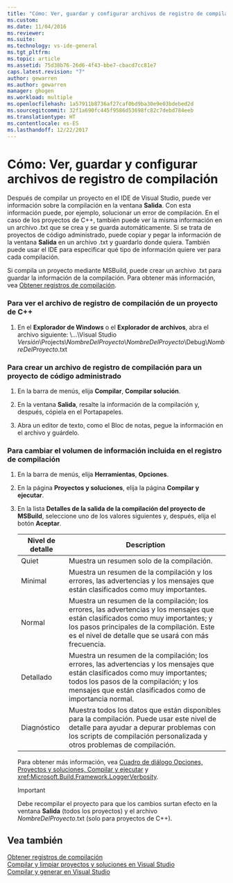 ```yaml
---
title: "Cómo: Ver, guardar y configurar archivos de registro de compilación | Microsoft Docs"
ms.custom: 
ms.date: 11/04/2016
ms.reviewer: 
ms.suite: 
ms.technology: vs-ide-general
ms.tgt_pltfrm: 
ms.topic: article
ms.assetid: 75d38b76-26d6-4f43-bbe7-cbacd7cc81e7
caps.latest.revision: "7"
author: gewarren
ms.author: gewarren
manager: ghogen
ms.workload: multiple
ms.openlocfilehash: 1a57911b8736af27caf0bd9ba30e9e03bdebed2d
ms.sourcegitcommit: 32f1a690fc445f9586d53698fc82c7debd784eeb
ms.translationtype: HT
ms.contentlocale: es-ES
ms.lasthandoff: 12/22/2017
---
```

# <a name="how-to-view-save-and-configure-build-log-files"></a>Cómo: Ver, guardar y configurar archivos de registro de compilación
Después de compilar un proyecto en el IDE de Visual Studio, puede ver información sobre la compilación en la ventana **Salida**. Con esta información puede, por ejemplo, solucionar un error de compilación. En el caso de los proyectos de C++, también puede ver la misma información en un archivo .txt que se crea y se guarda automáticamente. Si se trata de proyectos de código administrado, puede copiar y pegar la información de la ventana **Salida** en un archivo .txt y guardarlo donde quiera. También puede usar el IDE para especificar qué tipo de información quiere ver para cada compilación.  
  
 Si compila un proyecto mediante MSBuild, puede crear un archivo .txt para guardar la información de la compilación. Para obtener más información, vea [Obtener registros de compilación](../msbuild/obtaining-build-logs-with-msbuild.md).  
  
### <a name="to-view-the-build-log-file-for-a-c-project"></a>Para ver el archivo de registro de compilación de un proyecto de C++  
  
1.  En el **Explorador de Windows** o el **Explorador de archivos**, abra el archivo siguiente: \\…\Visual Studio *Versión*\Projects\\*NombreDelProyecto*\\*NombreDelProyecto*\Debug\\*NombreDelProyecto*.txt  
  
### <a name="to-create-a-build-log-file-for-a-managed-code-project"></a>Para crear un archivo de registro de compilación para un proyecto de código administrado  
  
1.  En la barra de menús, elija **Compilar**, **Compilar solución**.  
  
2.  En la ventana **Salida**, resalte la información de la compilación y, después, cópiela en el Portapapeles.  
  
3.  Abra un editor de texto, como el Bloc de notas, pegue la información en el archivo y guárdelo.  
  
### <a name="to-change-the-amount-of-information-included-in-the-build-log"></a>Para cambiar el volumen de información incluida en el registro de compilación  
  
1.  En la barra de menús, elija **Herramientas**, **Opciones**.  
  
2.  En la página **Proyectos y soluciones**, elija la página **Compilar y ejecutar**.  
  
3.  En la lista **Detalles de la salida de la compilación del proyecto de MSBuild**, seleccione uno de los valores siguientes y, después, elija el botón **Aceptar**.  
  
    |Nivel de detalle|Description|  
    |---------------------|-----------------|  
    |Quiet|Muestra un resumen solo de la compilación.|  
    |Minimal|Muestra un resumen de la compilación y los errores, las advertencias y los mensajes que están clasificados como muy importantes.|  
    |Normal|Muestra un resumen de la compilación; los errores, las advertencias y los mensajes que están clasificados como muy importantes; y los pasos principales de la compilación. Este es el nivel de detalle que se usará con más frecuencia.|  
    |Detallado|Muestra un resumen de la compilación; los errores, las advertencias y los mensajes que están clasificados como muy importantes; todos los pasos de la compilación; y los mensajes que están clasificados como de importancia normal.|  
    |Diagnóstico|Muestra todos los datos que están disponibles para la compilación. Puede usar este nivel de detalle para ayudar a depurar problemas con los scripts de compilación personalizada y otros problemas de compilación.|  
  
     Para obtener más información, vea [Cuadro de diálogo Opciones, Proyectos y soluciones, Compilar y ejecutar](../ide/reference/options-dialog-box-projects-and-solutions-build-and-run.md) y <xref:Microsoft.Build.Framework.LoggerVerbosity>.  
  
    > [!IMPORTANT]
    >  Debe recompilar el proyecto para que los cambios surtan efecto en la ventana **Salida** (todos los proyectos) y el archivo *NombreDelProyecto*.txt (solo para proyectos de C++).  
  
## <a name="see-also"></a>Vea también  
 [Obtener registros de compilación](../msbuild/obtaining-build-logs-with-msbuild.md)   
 [Compilar y limpiar proyectos y soluciones en Visual Studio](../ide/building-and-cleaning-projects-and-solutions-in-visual-studio.md)   
 [Compilar y generar en Visual Studio](../ide/compiling-and-building-in-visual-studio.md)